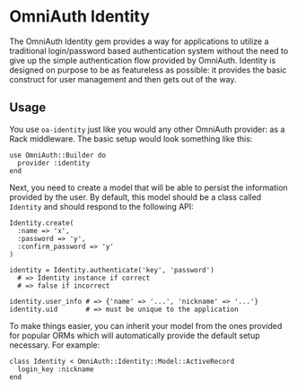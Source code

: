 # OmniAuth Identity

The OmniAuth Identity gem provides a way for applications to utilize a
traditional login/password based authentication system without the need
to give up the simple authentication flow provided by OmniAuth. Identity
is designed on purpose to be as featureless as possible: it provides the
basic construct for user management and then gets out of the way.

## Usage

You use `oa-identity` just like you would any other OmniAuth provider:
as a Rack middleware. The basic setup would look something like this:

    use OmniAuth::Builder do
      provider :identity
    end

Next, you need to create a model that will be able to persist the
information provided by the user. By default, this model should be a
class called `Identity` and should respond to the following API:

    Identity.create(
      :name => 'x', 
      :password => 'y', 
      :confirm_password => 'y'
    )

    identity = Identity.authenticate('key', 'password')
      # => Identity instance if correct
      # => false if incorrect

    identity.user_info # => {'name' => '...', 'nickname' => '...'}
    identity.uid       # => must be unique to the application

To make things easier, you can inherit your model from the ones provided
for popular ORMs which will automatically provide the default setup
necessary. For example:

    class Identity < OmniAuth::Identity::Model::ActiveRecord
      login_key :nickname
    end

